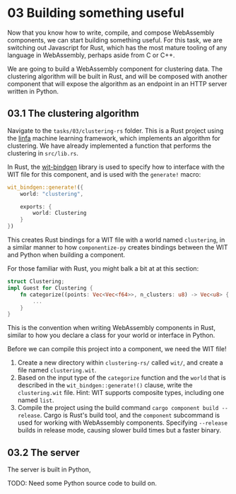 # 03 Building something useful

Now that you know how to write, compile, and compose WebAssembly components, we can start building something useful. For this task, we are switching out Javascript for Rust, which has the most mature tooling of any language in WebAssembly, perhaps aside from C or C++.

We are going to build a WebAssembly component for clustering data. The clustering algorithm will be built in Rust, and will be composed with another component that will expose the algorithm as an endpoint in an HTTP server written in Python.

## 03.1 The clustering algorithm

Navigate to the `tasks/03/clustering-rs` folder. This is a Rust project using the [linfa](https://github.com/rust-ml/linfa) machine learning framework, which implements an algorithm for clustering. We have already implemented a function that performs the clustering in `src/lib.rs`. 

In Rust, the [wit-bindgen](https://github.com/bytecodealliance/wit-bindgen) library is used to specify how to interface with the WIT file for this component, and is used with the `generate!` macro:

```rust
wit_bindgen::generate!({
    world: "clustering",

    exports: {
        world: Clustering
    }
})
```

This creates Rust bindings for a WIT file with a world named `clustering`, in a similar manner to how `componentize-py` creates bindings between the WIT and Python when building a component.

For those familiar with Rust, you might balk a bit at at this section:

```rust
struct Clustering;
impl Guest for Clustering {
    fn categorize((points: Vec<Vec<f64>>, n_clusters: u8) -> Vec<u8> { 
        ...
    }
}
```
This is the convention when writing WebAssembly components in Rust, similar to how you declare a class for your world or interface in Python.

Before we can compile this project into a component, we need the WIT file!

1. Create a new directory within `clustering-rs/` called `wit/`, and create a file named `clustering.wit`.
2. Based on the input type of the `categorize` function and the `world` that is described in the `wit_bindgen::generate!()` clause, write the `clustering.wit` file. Hint: WIT supports composite types, including one named `list`.
3. Compile the project using the build command `cargo component build --release`. Cargo is Rust's build tool, and the `component` subcommand is used for working with WebAssembly components. Specifying `--release` builds in release mode, causing slower build times but a faster binary.

## 03.2 The server

The server is built in Python, 

TODO: Need some Python source code to build on.
